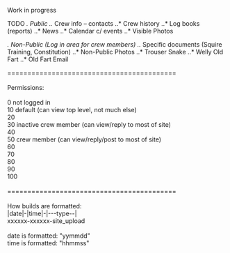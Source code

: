 Work in progress

TODO
*. Public
..* Crew info – contacts
..* Crew history
..* Log books (reports)
..* News
..* Calendar c/ events
..* Visible Photos

*. Non-Public (Log in area for crew members)
..* Specific documents (Squire Training, Constitution)
..* Non-Public Photos
..* Trouser Snake
..* Welly Old Fart
..* Old Fart Email

==========================================<br>
<br>
Permissions:<br>
<br>
0  not logged in<br>
10 default (can view top level, not much else)<br>
20<br>
30 inactive crew member (can view/reply to most of site)<br>
40<br>
50 crew member (can view/reply/post to most of site)<br>
60<br>
70<br>
80<br>
90<br>
100<br>
<br>
==========================================<br>
<br>
How builds are formatted:<br>
|date|-|time|-|---type--|<br>
xxxxxx-xxxxxx-site_upload<br>
<br>
date is formatted: "yymmdd"<br>
time is formatted: "hhmmss"<br>

